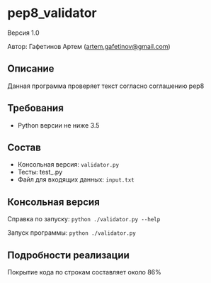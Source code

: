# pep8_validator
Версия 1.0

Автор: Гафетинов Артем (artem.gafetinov@gmail.com)


## Описание
Данная программа проверяет текст согласно соглашению pep8


## Требования
* Python версии не ниже 3.5


## Состав
* Консольная версия: `validator.py`
* Тесты: test_.py
* Файл для входящих данных: `input.txt`


## Консольная версия
Справка по запуску: `python ./validator.py --help`

Запуск программы: `python ./validator.py`


## Подробности реализации
Покрытие кода по строкам составляет около 86%
 
